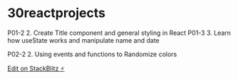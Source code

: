 # 30reactprojects

P01-2 2. Create Title component and general styling in React
P01-3 3. Learn how useState works and manipulate name and date

P02-2 2. Using events and functions to Randomize colors

[Edit on StackBlitz ⚡️](https://stackblitz.com/edit/stackblitz-starters-d4lkns)
